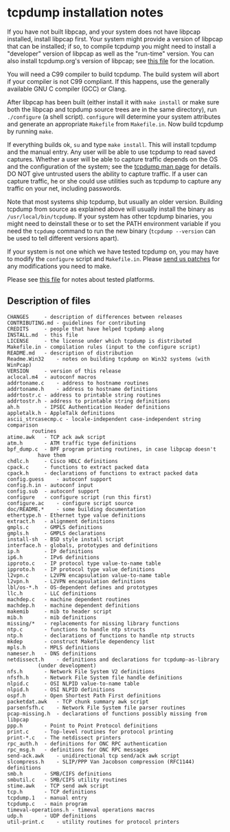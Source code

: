# tcpdump installation notes
If you have not built libpcap, and your system does not have libpcap
installed, install libpcap first.  Your system might provide a version
of libpcap that can be installed; if so, to compile tcpdump you might
need to install a "developer" version of libpcap as well as the
"run-time" version.  You can also install tcpdump.org's version of
libpcap; see [this file](README.md) for the location.

You will need a C99 compiler to build tcpdump.  The build system
will abort if your compiler is not C99 compliant.  If this happens, use
the generally available GNU C compiler (GCC) or Clang.

After libpcap has been built (either install it with `make install` or
make sure both the libpcap and tcpdump source trees are in the same
directory), run `./configure` (a shell script). `configure` will
determine your system attributes and generate an appropriate `Makefile`
from `Makefile.in`.  Now build tcpdump by running `make`.

If everything builds ok, `su` and type `make install`.  This will install
tcpdump and the manual entry.  Any user will be able to use tcpdump to
read saved captures.  Whether a user will be able to capture traffic
depends on the OS and the configuration of the system; see the
[tcpdump man page](https://www.tcpdump.org/manpages/tcpdump.1.html)
for details.  DO NOT give untrusted users the ability to
capture traffic.  If a user can capture traffic, he or she could use
utilities such as tcpdump to capture any traffic on your net, including
passwords.

Note that most systems ship tcpdump, but usually an older version.
Building tcpdump from source as explained above will usually install the
binary as `/usr/local/bin/tcpdump`.  If your system has other tcpdump
binaries, you might need to deinstall these or to set the PATH environment
variable if you need the `tcpdump` command to run the new binary
(`tcpdump --version` can be used to tell different versions apart).

If your system is not one which we have tested tcpdump on, you may have
to modify the `configure` script and `Makefile.in`. Please
[send us patches](https://www.tcpdump.org/index.html#patches)
for any modifications you need to make.

Please see [this file](README.md) for notes about tested platforms.


## Description of files
```
CHANGES		- description of differences between releases
CONTRIBUTING.md	- guidelines for contributing
CREDITS		- people that have helped tcpdump along
INSTALL.md	- this file
LICENSE		- the license under which tcpdump is distributed
Makefile.in	- compilation rules (input to the configure script)
README.md	- description of distribution
Readme.Win32	- notes on building tcpdump on Win32 systems (with WinPcap)
VERSION		- version of this release
aclocal.m4	- autoconf macros
addrtoname.c	- address to hostname routines
addrtoname.h	- address to hostname definitions
addrtostr.c	- address to printable string routines
addrtostr.h	- address to printable string definitions
ah.h		- IPSEC Authentication Header definitions
appletalk.h	- AppleTalk definitions
ascii_strcasecmp.c - locale-independent case-independent string comparison
		routines
atime.awk	- TCP ack awk script
atm.h		- ATM traffic type definitions
bpf_dump.c	- BPF program printing routines, in case libpcap doesn't
		  have them
chdlc.h		- Cisco HDLC definitions
cpack.c		- functions to extract packed data
cpack.h		- declarations of functions to extract packed data
config.guess	- autoconf support
config.h.in	- autoconf input
config.sub	- autoconf support
configure	- configure script (run this first)
configure.ac	- configure script source
doc/README.*	- some building documentation
ethertype.h	- Ethernet type value definitions
extract.h	- alignment definitions
gmpls.c		- GMPLS definitions
gmpls.h		- GMPLS declarations
install-sh	- BSD style install script
interface.h	- globals, prototypes and definitions
ip.h		- IP definitions
ip6.h		- IPv6 definitions
ipproto.c	- IP protocol type value-to-name table
ipproto.h	- IP protocol type value definitions
l2vpn.c		- L2VPN encapsulation value-to-name table
l2vpn.h		- L2VPN encapsulation definitions
lbl/os-*.h	- OS-dependent defines and prototypes
llc.h		- LLC definitions
machdep.c	- machine dependent routines
machdep.h	- machine dependent definitions
makemib		- mib to header script
mib.h		- mib definitions
missing/*	- replacements for missing library functions
ntp.c		- functions to handle ntp structs
ntp.h		- declarations of functions to handle ntp structs
mkdep		- construct Makefile dependency list
mpls.h		- MPLS definitions
nameser.h	- DNS definitions
netdissect.h	- definitions and declarations for tcpdump-as-library
		  (under development)
nfs.h		- Network File System V2 definitions
nfsfh.h		- Network File System file handle definitions
nlpid.c		- OSI NLPID value-to-name table
nlpid.h		- OSI NLPID definitions
ospf.h		- Open Shortest Path First definitions
packetdat.awk	- TCP chunk summary awk script
parsenfsfh.c	- Network File System file parser routines
pcap-missing.h	- declarations of functions possibly missing from libpcap
ppp.h		- Point to Point Protocol definitions
print.c		- Top-level routines for protocol printing
print-*.c	- The netdissect printers
rpc_auth.h	- definitions for ONC RPC authentication
rpc_msg.h	- definitions for ONC RPC messages
send-ack.awk	- unidirectional tcp send/ack awk script
slcompress.h	- SLIP/PPP Van Jacobson compression (RFC1144) definitions
smb.h		- SMB/CIFS definitions
smbutil.c	- SMB/CIFS utility routines
stime.awk	- TCP send awk script
tcp.h		- TCP definitions
tcpdump.1	- manual entry
tcpdump.c	- main program
timeval-operations.h - timeval operations macros
udp.h		- UDP definitions
util-print.c	- utility routines for protocol printers
```
